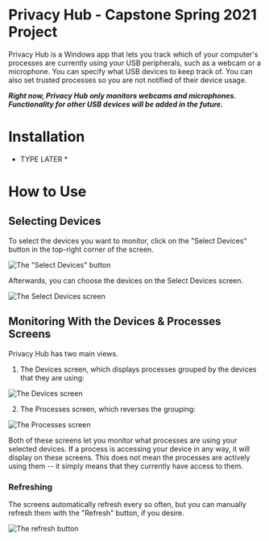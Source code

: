 # Privacy Hub - Capstone Spring 2021 Project
Privacy Hub is a Windows app that lets you track which of your computer's processes are currently using your USB peripherals, such as a webcam or a microphone. You can specify what USB devices to keep track of. You can also set trusted processes so you are not notified of their device usage.

***Right now, Privacy Hub only monitors webcams and microphones. Functionality for other USB devices will be added in the future.***

# Installation
* TYPE LATER *

# How to Use
## Selecting Devices
To select the devices you want to monitor, click on the "Select Devices" button in the top-right corner of the screen.

![The "Select Devices" button](https://i.ibb.co/b5BY3xm/image.png)

Afterwards, you can choose the devices on the Select Devices screen.

![The Select Devices screen](https://i.ibb.co/Qdj0x2g/image.png)

## Monitoring With the Devices & Processes Screens
Privacy Hub has two main views.
1. The Devices screen, which displays processes grouped by the devices that they are using:

![The Devices screen](https://i.ibb.co/JdpnJjL/image.png)

2. The Processes screen, which reverses the grouping:

![The Processes screen](https://i.ibb.co/MkD9Dh5/image.png)

Both of these screens let you monitor what processes are using your selected devices. If a process is accessing your device in any way, it will display on these screens. This does not mean the processes are actively using them -- it simply means that they currently have access to them. 

### Refreshing
The screens automatically refresh every so often, but you can manually refresh them with the "Refresh" button, if you desire.

![The refresh button](https://i.ibb.co/yN0yQJ9/image.png)
